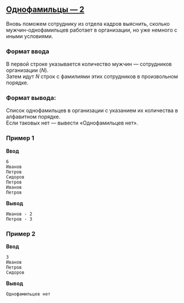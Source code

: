 ## [Однофамильцы — 2](../../../solutions/3.2/32_l.py)

Вновь поможем сотруднику из отдела кадров выяснить, сколько мужчин-однофамильцев работает в организации, но уже немного с иными условиями.

### Формат ввода

В первой строке указывается количество мужчин — сотрудников организации ($N$).\
Затем идут $N$ строк с фамилиями этих сотрудников в произвольном порядке.

### Формат вывода:

Список однофамильцев в организации с указанием их количества в алфавитном порядке.\
Если таковых нет — вывести «Однофамильцев нет».

### Пример 1

__Ввод__
```plaintext
6
Иванов
Петров
Сидоров
Петров
Иванов
Петров
```

__Вывод__
```plaintext
Иванов - 2
Петров - 3
```

### Пример 2

__Ввод__
```plaintext
3
Иванов
Петров
Сидоров
```

__Вывод__
```plaintext
Однофамильцев нет
```
